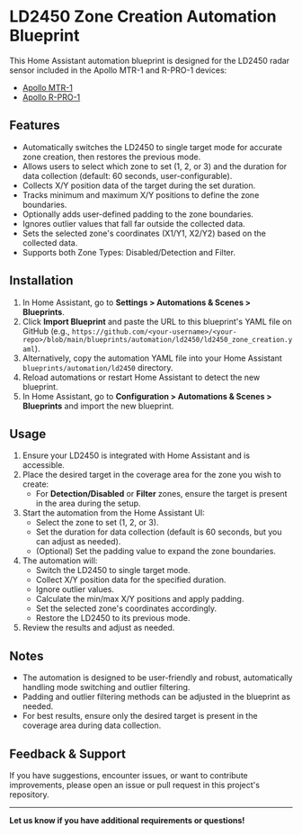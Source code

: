 # LD2450 Zone Creation Automation Blueprint

This Home Assistant automation blueprint is designed for the LD2450 radar sensor included in the Apollo MTR-1 and R-PRO-1 devices:

- [Apollo MTR-1](https://github.com/ApolloAutomation/MTR-1)
- [Apollo R-PRO-1](https://github.com/ApolloAutomation/R_PRO-1)

## Features

- Automatically switches the LD2450 to single target mode for accurate zone creation, then restores the previous mode.
- Allows users to select which zone to set (1, 2, or 3) and the duration for data collection (default: 60 seconds, user-configurable).
- Collects X/Y position data of the target during the set duration.
- Tracks minimum and maximum X/Y positions to define the zone boundaries.
- Optionally adds user-defined padding to the zone boundaries.
- Ignores outlier values that fall far outside the collected data.
- Sets the selected zone's coordinates (X1/Y1, X2/Y2) based on the collected data.
- Supports both Zone Types: Disabled/Detection and Filter.

## Installation

1. In Home Assistant, go to **Settings > Automations & Scenes > Blueprints**.
2. Click **Import Blueprint** and paste the URL to this blueprint's YAML file on GitHub (e.g., `https://github.com/<your-username>/<your-repo>/blob/main/blueprints/automation/ld2450/ld2450_zone_creation.yaml`).
3. Alternatively, copy the automation YAML file into your Home Assistant `blueprints/automation/ld2450` directory.
4. Reload automations or restart Home Assistant to detect the new blueprint.
5. In Home Assistant, go to **Configuration > Automations & Scenes > Blueprints** and import the new blueprint.

## Usage

1. Ensure your LD2450 is integrated with Home Assistant and is accessible.
2. Place the desired target in the coverage area for the zone you wish to create:
   - For **Detection/Disabled** or **Filter** zones, ensure the target is present in the area during the setup.
3. Start the automation from the Home Assistant UI:
   - Select the zone to set (1, 2, or 3).
   - Set the duration for data collection (default is 60 seconds, but you can adjust as needed).
   - (Optional) Set the padding value to expand the zone boundaries.
4. The automation will:
   - Switch the LD2450 to single target mode.
   - Collect X/Y position data for the specified duration.
   - Ignore outlier values.
   - Calculate the min/max X/Y positions and apply padding.
   - Set the selected zone's coordinates accordingly.
   - Restore the LD2450 to its previous mode.
5. Review the results and adjust as needed.

## Notes

- The automation is designed to be user-friendly and robust, automatically handling mode switching and outlier filtering.
- Padding and outlier filtering methods can be adjusted in the blueprint as needed.
- For best results, ensure only the desired target is present in the coverage area during data collection.

## Feedback & Support

If you have suggestions, encounter issues, or want to contribute improvements, please open an issue or pull request in this project's repository.

---

**Let us know if you have additional requirements or questions!**
